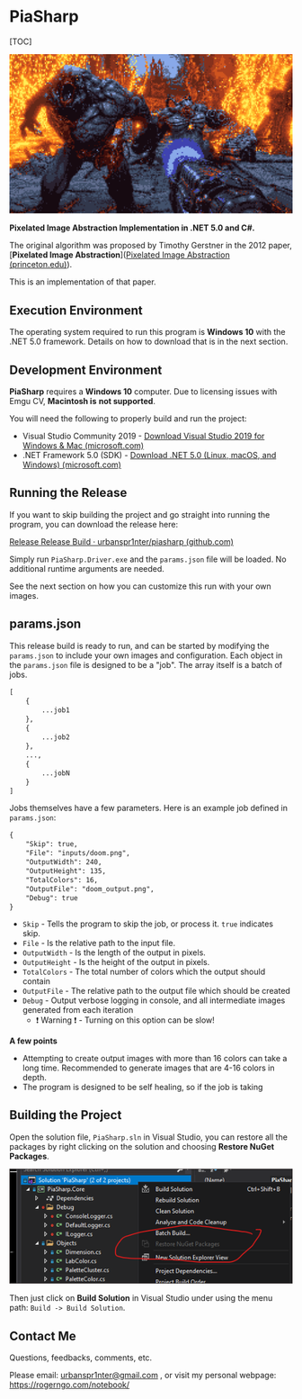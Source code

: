 # PiaSharp
[TOC]

![Sample output](res/o_doom_output_final.png)

**Pixelated Image Abstraction Implementation in .NET 5.0 and C#.** 

The original algorithm was proposed by Timothy Gerstner in the 2012 paper, [**Pixelated Image Abstraction**]([Pixelated Image Abstraction (princeton.edu)](https://gfx.cs.princeton.edu/gfx/pubs/Gerstner_2012_PIA/Gerstner_2012_PIA_small.pdf)).

This is an implementation of that paper.



## Execution Environment

The operating system required to run this program is **Windows 10** with the .NET 5.0 framework. Details on how to download that is in the next section.



## Development Environment

**PiaSharp** requires a **Windows 10** computer. Due to licensing issues with Emgu CV, **Macintosh is** **not supported**.

You will need the following to properly build and run the project:

* Visual Studio Community 2019 - [Download Visual Studio 2019 for Windows & Mac (microsoft.com)](https://visualstudio.microsoft.com/downloads/)
* .NET Framework 5.0 (SDK) - [Download .NET 5.0 (Linux, macOS, and Windows) (microsoft.com)](https://dotnet.microsoft.com/download/dotnet/5.0)



## Running the Release

If you want to skip building the project and go straight into running the program, you can download the release here:

[Release Release Build · urbanspr1nter/piasharp (github.com)](https://github.com/urbanspr1nter/piasharp/releases/tag/release-2)

Simply run `PiaSharp.Driver.exe` and the `params.json` file will be loaded. No additional runtime arguments are needed.

See the next section on how you can customize this run with your own images.



## params.json

This release build is ready to run, and can be started by modifying the `params.json` to include your own images and configuration. Each object in the `params.json` file is designed to be a "job". The array itself is a batch of jobs.

```
[
	{
		...job1
    },
    {
    	...job2
    },
    ...,
    {
    	...jobN
    }
]
```

Jobs themselves have a few parameters. Here is an example job defined in `params.json`:

```
{
    "Skip": true,
    "File": "inputs/doom.png",
    "OutputWidth": 240,
    "OutputHeight": 135,
    "TotalColors": 16,
    "OutputFile": "doom_output.png",
    "Debug": true
}
```

* `Skip` - Tells the program to skip the job, or process it. `true` indicates skip.
* `File` - Is the relative path to the input file.
* `OutputWidth` - Is the length of the output in pixels.
* `OutputHeight` - Is the height of the output in pixels.
* `TotalColors` - The total number of colors which the output should contain
* `OutputFile` - The relative path to the output file which should be created
* `Debug` - Output verbose logging in console, and all intermediate images generated from each iteration
  * ❗ Warning ❗ - Turning on this option can be slow!



**A few points**

* Attempting to create output images with more than 16 colors can take a long time. Recommended to generate images that are 4-16 colors in depth.
* The program is designed to be self healing, so if the job is taking 



## Building the Project

Open the solution file, `PiaSharp.sln` in Visual Studio, you can restore all the packages by right clicking on the solution and choosing **Restore NuGet Packages**.

![Restore](./res/restore.png)

Then just click on **Build Solution** in Visual Studio under using the menu path: `Build -> Build Solution`.



## Contact Me

Questions, feedbacks, comments, etc. 

Please email: urbanspr1nter@gmail.com , or visit my personal webpage: https://rogerngo.com/notebook/


